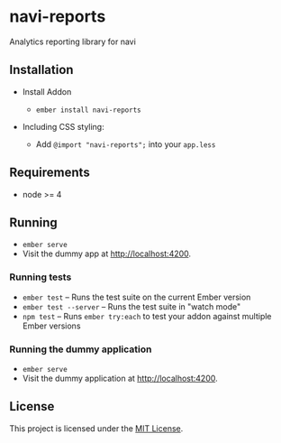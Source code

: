 # navi-reports

Analytics reporting library for navi

## Installation

- Install Addon

  - `ember install navi-reports`

- Including CSS styling:
  - Add `@import "navi-reports";` into your `app.less`

## Requirements

- node >= 4

## Running

- `ember serve`
- Visit the dummy app at [http://localhost:4200](http://localhost:4200).

### Running tests

- `ember test` – Runs the test suite on the current Ember version
- `ember test --server` – Runs the test suite in "watch mode"
- `npm test` – Runs `ember try:each` to test your addon against multiple Ember versions

### Running the dummy application

- `ember serve`
- Visit the dummy application at [http://localhost:4200](http://localhost:4200).

## License

This project is licensed under the [MIT License](LICENSE.md).
